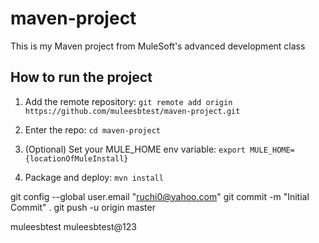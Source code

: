 # maven-project

This is my Maven project from MuleSoft's advanced development class

## How to run the project

1. Add the remote repository: `git remote add origin https://github.com/muleesbtest/maven-project.git`

1. Enter the repo: `cd maven-project`

1. (Optional) Set your MULE_HOME env variable: `export MULE_HOME={locationOfMuleInstall}`

1. Package and deploy: `mvn install`

git config --global user.email "ruchi0@yahoo.com"
git commit -m "Initial Commit" .
git push -u origin master

muleesbtest
muleesbtest@123
